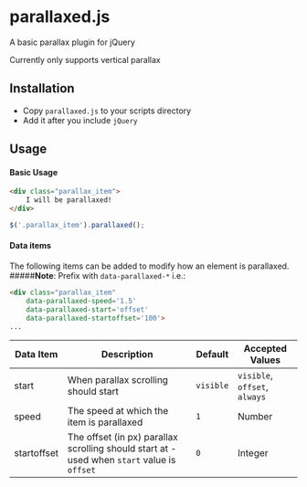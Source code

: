parallaxed.js
=============

A basic parallax plugin for jQuery

Currently only supports vertical parallax

Installation
-------------
- Copy `parallaxed.js` to your scripts directory
- Add it after you include `jQuery`

Usage
-------------
#### Basic Usage

```html
<div class="parallax_item">
    I will be parallaxed!
</div>
```

```javascript
$('.parallax_item').parallaxed();
```

#### Data items
The following items can be added to modify how an element is parallaxed.
#####**Note**: Prefix with `data-parallaxed-*` i.e.:
```html
<div class="parallax_item"
    data-parallaxed-speed='1.5'
    data-parallaxed-start='offset'
    data-parallaxed-startoffset='100'>
...
```

| Data Item  | Description   | Default         | Accepted Values |
|------------|---------------|-----------------|-----------------|
| start      | When parallax scrolling should start | `visible` | `visible`, `offset`, `always` |
| speed      | The speed at which the item is parallaxed | `1`  | Number |
| startoffset| The offset (in px) parallax scrolling should start at - used when `start` value is `offset` | `0` | Integer |
